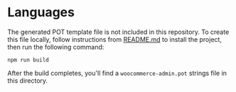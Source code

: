 Languages
=========

The generated POT template file is not included in this repository. To create this file locally, follow instructions from [README.md](https://github.com/woocommerce/woocommerce-admin/blob/master/README.md) to install the project, then run the following command:

```
npm run build
```

After the build completes, you'll find a `woocommerce-admin.pot` strings file in this directory.